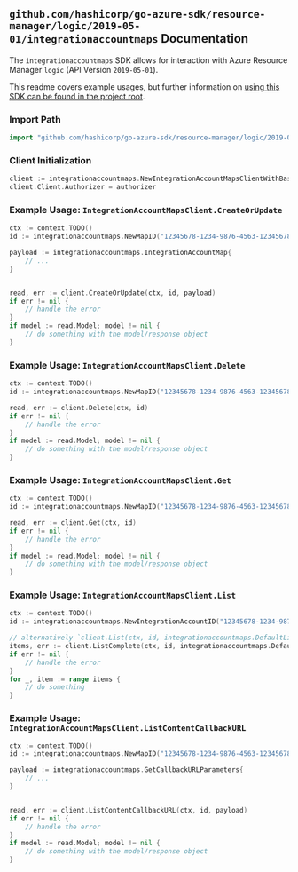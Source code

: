 
## `github.com/hashicorp/go-azure-sdk/resource-manager/logic/2019-05-01/integrationaccountmaps` Documentation

The `integrationaccountmaps` SDK allows for interaction with Azure Resource Manager `logic` (API Version `2019-05-01`).

This readme covers example usages, but further information on [using this SDK can be found in the project root](https://github.com/hashicorp/go-azure-sdk/tree/main/docs).

### Import Path

```go
import "github.com/hashicorp/go-azure-sdk/resource-manager/logic/2019-05-01/integrationaccountmaps"
```


### Client Initialization

```go
client := integrationaccountmaps.NewIntegrationAccountMapsClientWithBaseURI("https://management.azure.com")
client.Client.Authorizer = authorizer
```


### Example Usage: `IntegrationAccountMapsClient.CreateOrUpdate`

```go
ctx := context.TODO()
id := integrationaccountmaps.NewMapID("12345678-1234-9876-4563-123456789012", "example-resource-group", "integrationAccountName", "mapName")

payload := integrationaccountmaps.IntegrationAccountMap{
	// ...
}


read, err := client.CreateOrUpdate(ctx, id, payload)
if err != nil {
	// handle the error
}
if model := read.Model; model != nil {
	// do something with the model/response object
}
```


### Example Usage: `IntegrationAccountMapsClient.Delete`

```go
ctx := context.TODO()
id := integrationaccountmaps.NewMapID("12345678-1234-9876-4563-123456789012", "example-resource-group", "integrationAccountName", "mapName")

read, err := client.Delete(ctx, id)
if err != nil {
	// handle the error
}
if model := read.Model; model != nil {
	// do something with the model/response object
}
```


### Example Usage: `IntegrationAccountMapsClient.Get`

```go
ctx := context.TODO()
id := integrationaccountmaps.NewMapID("12345678-1234-9876-4563-123456789012", "example-resource-group", "integrationAccountName", "mapName")

read, err := client.Get(ctx, id)
if err != nil {
	// handle the error
}
if model := read.Model; model != nil {
	// do something with the model/response object
}
```


### Example Usage: `IntegrationAccountMapsClient.List`

```go
ctx := context.TODO()
id := integrationaccountmaps.NewIntegrationAccountID("12345678-1234-9876-4563-123456789012", "example-resource-group", "integrationAccountName")

// alternatively `client.List(ctx, id, integrationaccountmaps.DefaultListOperationOptions())` can be used to do batched pagination
items, err := client.ListComplete(ctx, id, integrationaccountmaps.DefaultListOperationOptions())
if err != nil {
	// handle the error
}
for _, item := range items {
	// do something
}
```


### Example Usage: `IntegrationAccountMapsClient.ListContentCallbackURL`

```go
ctx := context.TODO()
id := integrationaccountmaps.NewMapID("12345678-1234-9876-4563-123456789012", "example-resource-group", "integrationAccountName", "mapName")

payload := integrationaccountmaps.GetCallbackURLParameters{
	// ...
}


read, err := client.ListContentCallbackURL(ctx, id, payload)
if err != nil {
	// handle the error
}
if model := read.Model; model != nil {
	// do something with the model/response object
}
```
